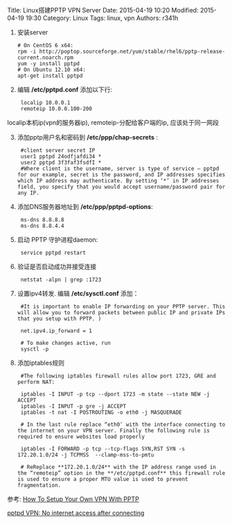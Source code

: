 Title: Linux搭建PPTP VPN Server
Date: 2015-04-19 10:20
Modified: 2015-04-19 19:30
Category: Linux
Tags: linux, vpn
Authors: r341h


1.  安装server

        # On CentOS 6 x64:
        rpm -i http://poptop.sourceforge.net/yum/stable/rhel6/pptp-release-current.noarch.rpm
        yum -y install pptpd
        # On Ubuntu 12.10 x64:
        apt-get install pptpd
  
2. 编辑 **/etc/pptpd.conf** 添加以下行:

        localip 10.0.0.1
        remoteip 10.0.0.100-200
  
localip本机ip(vpn的服务器ip), remoteip-分配给客户端的ip, 应该处于同一网段

3. 添加pptp用户名和密码到 **/etc/ppp/chap-secrets** :

        #client server secret IP
        user1 pptpd 24odfjafdi34 *
        user2 pptpd 3f3faf3fsdfI *
        #Where client is the username, server is type of service – pptpd for our example, secret is the password, and IP addresses specifies which IP address may authenticate. By setting ‘*’ in IP addresses field, you specify that you would accept username/password pair for any IP.  

4. 添加DNS服务器地址到 **/etc/ppp/pptpd-options**:

        ms-dns 8.8.8.8
        ms-dns 8.8.4.4

5. 启动 PPTP 守护进程daemon:

        service pptpd restart

6. 验证是否启动成功并接受连接

        netstat -alpn | grep :1723

7. 设置ipv4转发. 编辑 **/etc/sysctl.conf** 添加：
        
        #It is important to enable IP forwarding on your PPTP server. This will allow you to forward packets between public IP and private IPs that you setup with PPTP. )
        
        net.ipv4.ip_forward = 1

        # To make changes active, run 
        sysctl -p

8. 添加iptables规则

        #The following iptables firewall rules allow port 1723, GRE and perform NAT:

        iptables -I INPUT -p tcp --dport 1723 -m state --state NEW -j ACCEPT
        iptables -I INPUT -p gre -j ACCEPT
        iptables -t nat -I POSTROUTING -o eth0 -j MASQUERADE

        # In the last rule replace “eth0″ with the interface connecting to the internet on your VPN server. Finally the following rule is required to ensure websites load properly

        iptables -I FORWARD -p tcp --tcp-flags SYN,RST SYN -s 172.20.1.0/24 -j TCPMSS  --clamp-mss-to-pmtu
  
        # ReReplace **172.20.1.0/24** with the IP address range used in the “remoteip” option in the **/etc/pptpd.conf** this firewall rule is used to ensure a proper MTU value is used to prevent fragmentation.


参考:
[How To Setup Your Own VPN With PPTP](https://www.digitalocean.com/community/tutorials/how-to-setup-your-own-vpn-with-pptp)

[pptpd VPN: No internet access after connecting](http://askubuntu.com/questions/492923/pptpd-vpn-no-internet-access-after-connecting)
